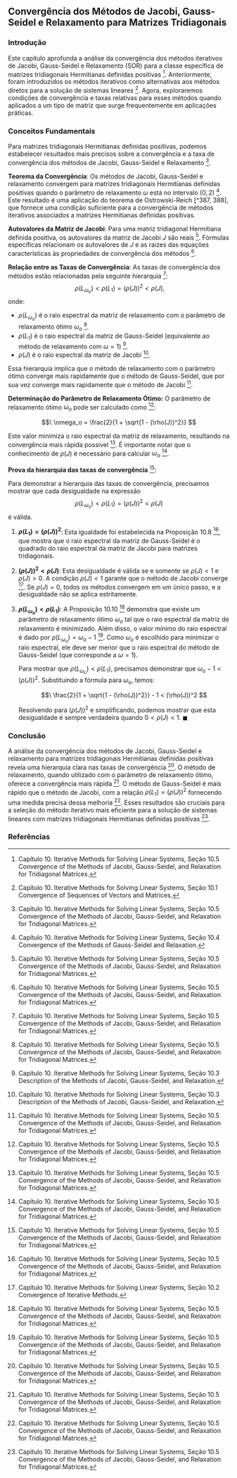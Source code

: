 ## Convergência dos Métodos de Jacobi, Gauss-Seidel e Relaxamento para Matrizes Tridiagonais

### Introdução
Este capítulo aprofunda a análise da convergência dos métodos iterativos de Jacobi, Gauss-Seidel e Relaxamento (SOR) para a classe específica de matrizes tridiagonais Hermitianas definidas positivas [^389]. Anteriormente, foram introduzidos os métodos iterativos como alternativas aos métodos diretos para a solução de sistemas lineares [^373]. Agora, exploraremos condições de convergência e taxas relativas para esses métodos quando aplicados a um tipo de matriz que surge frequentemente em aplicações práticas.

### Conceitos Fundamentais
Para matrizes tridiagonais Hermitianas definidas positivas, podemos estabelecer resultados mais precisos sobre a convergência e a taxa de convergência dos métodos de Jacobi, Gauss-Seidel e Relaxamento [^390].

**Teorema da Convergência**: Os métodos de Jacobi, Gauss-Seidel e relaxamento convergem para matrizes tridiagonais Hermitianas definidas positivas quando o parâmetro de relaxamento $\omega$ está no intervalo $(0, 2)$ [^388]. Este resultado é uma aplicação do teorema de Ostrowski-Reich [^387, 388], que fornece uma condição suficiente para a convergência de métodos iterativos associados a matrizes Hermitianas definidas positivas.

**Autovalores da Matriz de Jacobi**: Para uma matriz tridiagonal Hermitiana definida positiva, os autovalores da matriz de Jacobi $J$ são reais [^391]. Fórmulas específicas relacionam os autovalores de $J$ e as raízes das equações características às propriedades de convergência dos métodos [^391].

**Relação entre as Taxas de Convergência**: As taxas de convergência dos métodos estão relacionadas pela seguinte hierarquia [^393]:
$$\
\rho(L_{\omega_o}) < \rho(L_1) = (\rho(J))^2 < \rho(J),
$$
onde:
*   $\rho(L_{\omega_o})$ é o raio espectral da matriz de relaxamento com o parâmetro de relaxamento ótimo $\omega_o$ [^393].
*   $\rho(L_1)$ é o raio espectral da matriz de Gauss-Seidel (equivalente ao método de relaxamento com $\omega = 1$) [^382].
*   $\rho(J)$ é o raio espectral da matriz de Jacobi [^380].

Essa hierarquia implica que o método de relaxamento com o parâmetro ótimo converge mais rapidamente que o método de Gauss-Seidel, que por sua vez converge mais rapidamente que o método de Jacobi [^393].

**Determinação do Parâmetro de Relaxamento Ótimo:** O parâmetro de relaxamento ótimo $\omega_o$ pode ser calculado como [^391]:

$$\
\omega_o = \frac{2}{1 + \sqrt{1 - (\rho(J))^2}}
$$

Este valor minimiza o raio espectral da matriz de relaxamento, resultando na convergência mais rápida possível [^393]. É importante notar que o conhecimento de $\rho(J)$ é necessário para calcular $\omega_o$ [^391].

**Prova da hierarquia das taxas de convergência** [^393]:

Para demonstrar a hierarquia das taxas de convergência, precisamos mostrar que cada desigualdade na expressão $$\rho(L_{\omega_o}) < \rho(L_1) = (\rho(J))^2 < \rho(J)$$ é válida.

1.  **$\rho(L_1) = (\rho(J))^2$**: Esta igualdade foi estabelecida na Proposição 10.8 [^389], que mostra que o raio espectral da matriz de Gauss-Seidel é o quadrado do raio espectral da matriz de Jacobi para matrizes tridiagonais.

2.  **$(\rho(J))^2 < \rho(J)$**: Esta desigualdade é válida se e somente se $\rho(J) < 1$ e $\rho(J) > 0$. A condição $\rho(J) < 1$ garante que o método de Jacobi converge [^376]. Se $\rho(J) = 0$, todos os métodos convergem em um único passo, e a desigualdade não se aplica estritamente.

3.  **$\rho(L_{\omega_o}) < \rho(L_1)$**: A Proposição 10.10 [^393] demonstra que existe um parâmetro de relaxamento ótimo $\omega_o$ tal que o raio espectral da matriz de relaxamento é minimizado. Além disso, o valor mínimo do raio espectral é dado por $\rho(L_{\omega_o}) = \omega_o - 1$ [^393]. Como $\omega_o$ é escolhido para minimizar o raio espectral, ele deve ser menor que o raio espectral do método de Gauss-Seidel (que corresponde a $\omega = 1$).

    Para mostrar que $\rho(L_{\omega_o}) < \rho(L_1)$, precisamos demonstrar que $\omega_o - 1 < (\rho(J))^2$. Substituindo a fórmula para $\omega_o$, temos:

    $$\
    \frac{2}{1 + \sqrt{1 - (\rho(J))^2}} - 1 < (\rho(J))^2
    $$

    Resolvendo para $(\rho(J))^2$ e simplificando, podemos mostrar que esta desigualdade é sempre verdadeira quando $0 < \rho(J) < 1$. $\blacksquare$

### Conclusão
A análise da convergência dos métodos de Jacobi, Gauss-Seidel e relaxamento para matrizes tridiagonais Hermitianas definidas positivas revela uma hierarquia clara nas taxas de convergência [^393]. O método de relaxamento, quando utilizado com o parâmetro de relaxamento ótimo, oferece a convergência mais rápida [^393]. O método de Gauss-Seidel é mais rápido que o método de Jacobi, com a relação $\rho(L_1) = (\rho(J))^2$ fornecendo uma medida precisa dessa melhoria [^389]. Esses resultados são cruciais para a seleção do método iterativo mais eficiente para a solução de sistemas lineares com matrizes tridiagonais Hermitianas definidas positivas [^389].

### Referências
[^373]: Capítulo 10. Iterative Methods for Solving Linear Systems, Seção 10.1 Convergence of Sequences of Vectors and Matrices.
[^376]: Capítulo 10. Iterative Methods for Solving Linear Systems, Seção 10.2 Convergence of Iterative Methods.
[^380]: Capítulo 10. Iterative Methods for Solving Linear Systems, Seção 10.3 Description of the Methods of Jacobi, Gauss-Seidel, and Relaxation.
[^382]: Capítulo 10. Iterative Methods for Solving Linear Systems, Seção 10.3 Description of the Methods of Jacobi, Gauss-Seidel, and Relaxation.
[^387]: Capítulo 10. Iterative Methods for Solving Linear Systems, Seção 10.4 Convergence of the Methods of Gauss-Seidel and Relaxation.
[^388]: Capítulo 10. Iterative Methods for Solving Linear Systems, Seção 10.4 Convergence of the Methods of Gauss-Seidel and Relaxation.
[^389]: Capítulo 10. Iterative Methods for Solving Linear Systems, Seção 10.5 Convergence of the Methods of Jacobi, Gauss-Seidel, and Relaxation for Tridiagonal Matrices.
[^390]: Capítulo 10. Iterative Methods for Solving Linear Systems, Seção 10.5 Convergence of the Methods of Jacobi, Gauss-Seidel, and Relaxation for Tridiagonal Matrices.
[^391]: Capítulo 10. Iterative Methods for Solving Linear Systems, Seção 10.5 Convergence of the Methods of Jacobi, Gauss-Seidel, and Relaxation for Tridiagonal Matrices.
[^393]: Capítulo 10. Iterative Methods for Solving Linear Systems, Seção 10.5 Convergence of the Methods of Jacobi, Gauss-Seidel, and Relaxation for Tridiagonal Matrices.
<!-- END -->